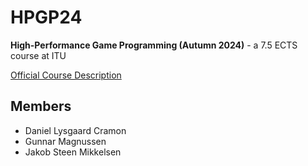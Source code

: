 # HPGP24
 **High-Performance Game Programming (Autumn 2024)** - a 7.5 ECTS course at ITU
 
[Official Course Description](https://learnit.itu.dk/local/coursebase/view.php?ciid=1540)
 
## Members
- Daniel Lysgaard Cramon
- Gunnar Magnussen
- Jakob Steen Mikkelsen
